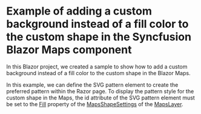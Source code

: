 # Example of adding a custom background instead of a fill color to the custom shape in the Syncfusion Blazor Maps component

In this Blazor project, we created a sample to show how to add a custom background instead of a fill color to the custom shape in the Blazor Maps.

In this example, we can define the SVG pattern element to create the preferred pattern within the Razor page. To display the pattern style for the custom shape in the Maps, the id attribute of the SVG pattern element must be set to the [Fill](https://help.syncfusion.com/cr/blazor/Syncfusion.Blazor.Maps.MapsShapeSettings.html#Syncfusion_Blazor_Maps_MapsShapeSettings_Fill) property of the [MapsShapeSettings](https://help.syncfusion.com/cr/blazor/Syncfusion.Blazor.Maps.MapsShapeSettings.html) of the [MapsLayer](https://help.syncfusion.com/cr/blazor/Syncfusion.Blazor.Maps.MapsLayer-1.html).


